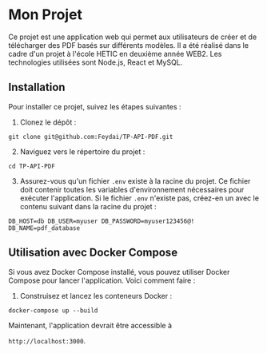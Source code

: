 # Mon Projet

Ce projet est une application web qui permet aux utilisateurs de créer et de télécharger des PDF basés sur différents modèles. Il a été réalisé dans le cadre d'un projet à l'école HETIC en deuxième année WEB2. Les technologies utilisées sont Node.js, React et MySQL.

## Installation

Pour installer ce projet, suivez les étapes suivantes :

1. Clonez le dépôt :

```git clone git@github.com:Feydai/TP-API-PDF.git```

2. Naviguez vers le répertoire du projet :

```cd TP-API-PDF```

3. Assurez-vous qu'un fichier `.env` existe à la racine du projet. Ce fichier doit contenir toutes les variables d'environnement nécessaires pour exécuter l'application. Si le fichier `.env` n'existe pas, créez-en un avec le contenu suivant dans la racine du projet :

`DB_HOST=db DB_USER=myuser
DB_PASSWORD=myuser123456@!
DB_NAME=pdf_database`

## Utilisation avec Docker Compose

Si vous avez Docker Compose installé, vous pouvez utiliser Docker Compose pour lancer l'application. Voici comment faire :

1. Construisez et lancez les conteneurs Docker :

```docker-compose up --build```

Maintenant, l'application devrait être accessible à 

`http://localhost:3000`.
